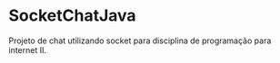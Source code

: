 # SocketChatJava

Projeto de chat utilizando socket para disciplina de programação para internet II.

